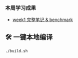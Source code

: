 ### 本周学习成果
- [week1 完整笔记 & benchmark](https://<Fillped-726>.github.io/mini-stl/variant_blog_draft.md)
## 🛠️ 一键本地编译
```bash
./build.sh


